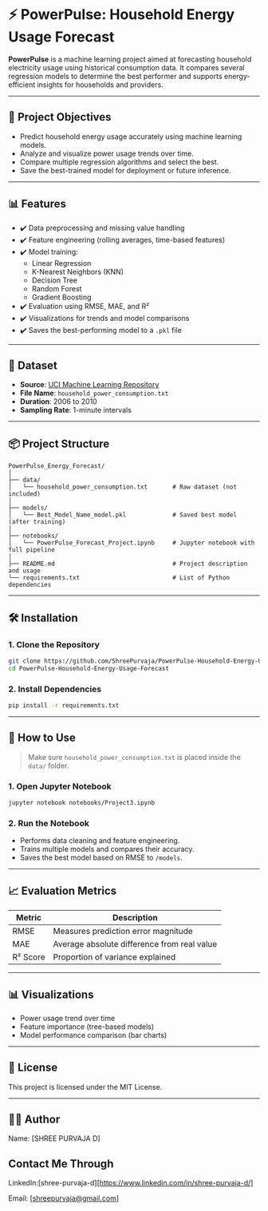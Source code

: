 
# ⚡ PowerPulse: Household Energy Usage Forecast

**PowerPulse** is a machine learning project aimed at forecasting household electricity usage using historical consumption data. It compares several regression models to determine the best performer and supports energy-efficient insights for households and providers.

---

## 🚀 Project Objectives

- Predict household energy usage accurately using machine learning models.
- Analyze and visualize power usage trends over time.
- Compare multiple regression algorithms and select the best.
- Save the best-trained model for deployment or future inference.

---

## 📊 Features

- ✔️ Data preprocessing and missing value handling
- ✔️ Feature engineering (rolling averages, time-based features)
- ✔️ Model training:
  - Linear Regression
  - K-Nearest Neighbors (KNN)
  - Decision Tree
  - Random Forest
  - Gradient Boosting
- ✔️ Evaluation using RMSE, MAE, and R²
- ✔️ Visualizations for trends and model comparisons
- ✔️ Saves the best-performing model to a `.pkl` file

---

## 📁 Dataset

- **Source**: [UCI Machine Learning Repository](https://archive.ics.uci.edu/ml/datasets/individual+household+electric+power+consumption)
- **File Name**: `household_power_consumption.txt`
- **Duration**: 2006 to 2010
- **Sampling Rate**: 1-minute intervals

---

## 📦 Project Structure

```
PowerPulse_Energy_Forecast/
│
├── data/
│   └── household_power_consumption.txt       # Raw dataset (not included)
│
├── models/
│   └── Best_Model_Name_model.pkl             # Saved best model (after training)
│
├── notebooks/
│   └── PowerPulse_Forecast_Project.ipynb     # Jupyter notebook with full pipeline
│
├── README.md                                 # Project description and usage
└── requirements.txt                          # List of Python dependencies
```

---

## 🛠 Installation

### 1. Clone the Repository

```bash
git clone https://github.com/ShreePurvaja/PowerPulse-Household-Energy-Usage-Forecast.git
cd PowerPulse-Household-Energy-Usage-Forecast
```

### 2. Install Dependencies

```bash
pip install -r requirements.txt
```

---

## 🧠 How to Use

> Make sure `household_power_consumption.txt` is placed inside the `data/` folder.

### 1. Open Jupyter Notebook

```bash
jupyter notebook notebooks/Project3.ipynb
```

### 2. Run the Notebook
- Performs data cleaning and feature engineering.
- Trains multiple models and compares their accuracy.
- Saves the best model based on RMSE to `/models`.

---

## 📈 Evaluation Metrics

| Metric        | Description                                  |
|---------------|----------------------------------------------|
| RMSE          | Measures prediction error magnitude          |
| MAE           | Average absolute difference from real value  |
| R² Score      | Proportion of variance explained             |

---

## 📊 Visualizations

- Power usage trend over time
- Feature importance (tree-based models)
- Model performance comparison (bar charts)

---

## 📄 License

This project is licensed under the MIT License.

---

## 👨‍💻 Author
  Name: [SHREE PURVAJA D]

## Contact Me Through
  LinkedIn:[shree-purvaja-d][https://www.linkedin.com/in/shree-purvaja-d/]

  Email: [shreepurvaja@gmail.com]


